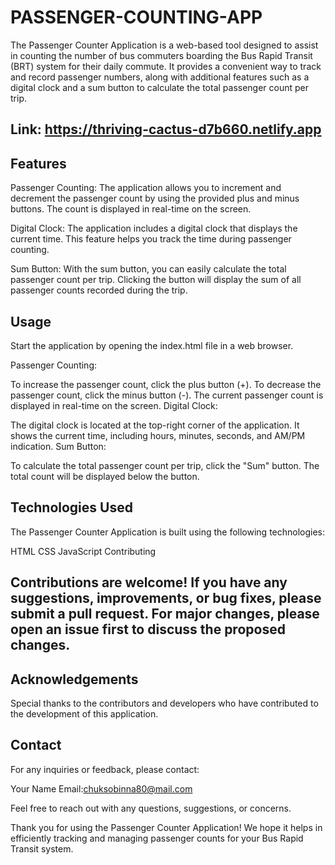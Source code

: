 # PASSENGER-COUNTING-APP
The Passenger Counter Application is a web-based tool designed to assist in counting the number of bus commuters boarding the Bus Rapid Transit (BRT) system for their daily commute. It provides a convenient way to track and record passenger numbers, along with additional features such as a digital clock and a sum button to calculate the total passenger count per trip.

## Link:  https://thriving-cactus-d7b660.netlify.app <br />


## Features
Passenger Counting: The application allows you to increment and decrement the passenger count by using the provided plus and minus buttons. The count is displayed in real-time on the screen.

Digital Clock: The application includes a digital clock that displays the current time. This feature helps you track the time during passenger counting.

Sum Button: With the sum button, you can easily calculate the total passenger count per trip. Clicking the button will display the sum of all passenger counts recorded during the trip.

## Usage
Start the application by opening the index.html file in a web browser.

Passenger Counting:

To increase the passenger count, click the plus button (+).
To decrease the passenger count, click the minus button (-).
The current passenger count is displayed in real-time on the screen.
Digital Clock:

The digital clock is located at the top-right corner of the application.
It shows the current time, including hours, minutes, seconds, and AM/PM indication.
Sum Button:

To calculate the total passenger count per trip, click the "Sum" button.
The total count will be displayed below the button.

## Technologies Used
The Passenger Counter Application is built using the following technologies:

HTML
CSS
JavaScript
Contributing

## Contributions are welcome! If you have any suggestions, improvements, or bug fixes, please submit a pull request. For major changes, please open an issue first to discuss the proposed changes.

## Acknowledgements
Special thanks to the contributors and developers who have contributed to the development of this application.

## Contact
For any inquiries or feedback, please contact:

Your Name
Email:chuksobinna80@mail.com

Feel free to reach out with any questions, suggestions, or concerns.

Thank you for using the Passenger Counter Application! We hope it helps in efficiently tracking and managing passenger counts for your Bus Rapid Transit system.
